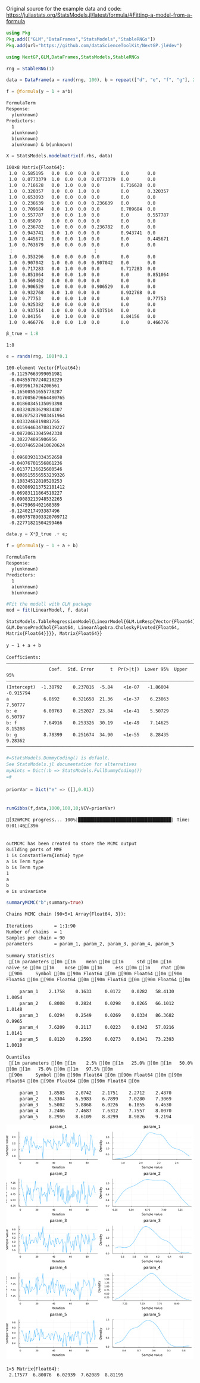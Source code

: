 
Original source for the example data and code: https://juliastats.org/StatsModels.jl/latest/formula/#Fitting-a-model-from-a-formula

```julia
using Pkg
Pkg.add(["GLM","DataFrames","StatsModels","StableRNGs"])
Pkg.add(url="https://github.com/dataScienceToolKit/NextGP.jl#dev")
```

```julia
using NextGP,GLM,DataFrames,StatsModels,StableRNGs
```

```julia
rng = StableRNG(1)
```

```julia
data = DataFrame(a = rand(rng, 100), b = repeat(["d", "e", "f", "g"], 25))
```

```julia
f = @formula(y ~ 1 + a*b)
```

    FormulaTerm
    Response:
      y(unknown)
    Predictors:
      1
      a(unknown)
      b(unknown)
      a(unknown) & b(unknown)


```julia
X = StatsModels.modelmatrix(f.rhs, data)
```




    100×8 Matrix{Float64}:
     1.0  0.585195   0.0  0.0  0.0  0.0        0.0       0.0
     1.0  0.0773379  1.0  0.0  0.0  0.0773379  0.0       0.0
     1.0  0.716628   0.0  1.0  0.0  0.0        0.716628  0.0
     1.0  0.320357   0.0  0.0  1.0  0.0        0.0       0.320357
     1.0  0.653093   0.0  0.0  0.0  0.0        0.0       0.0
     1.0  0.236639   1.0  0.0  0.0  0.236639   0.0       0.0
     1.0  0.709684   0.0  1.0  0.0  0.0        0.709684  0.0
     1.0  0.557787   0.0  0.0  1.0  0.0        0.0       0.557787
     1.0  0.05079    0.0  0.0  0.0  0.0        0.0       0.0
     1.0  0.236782   1.0  0.0  0.0  0.236782   0.0       0.0
     1.0  0.943741   0.0  1.0  0.0  0.0        0.943741  0.0
     1.0  0.445671   0.0  0.0  1.0  0.0        0.0       0.445671
     1.0  0.763679   0.0  0.0  0.0  0.0        0.0       0.0
     ⋮                              ⋮                    
     1.0  0.353296   0.0  0.0  0.0  0.0        0.0       0.0
     1.0  0.907042   1.0  0.0  0.0  0.907042   0.0       0.0
     1.0  0.717283   0.0  1.0  0.0  0.0        0.717283  0.0
     1.0  0.851064   0.0  0.0  1.0  0.0        0.0       0.851064
     1.0  0.569462   0.0  0.0  0.0  0.0        0.0       0.0
     1.0  0.906529   1.0  0.0  0.0  0.906529   0.0       0.0
     1.0  0.932768   0.0  1.0  0.0  0.0        0.932768  0.0
     1.0  0.77753    0.0  0.0  1.0  0.0        0.0       0.77753
     1.0  0.925382   0.0  0.0  0.0  0.0        0.0       0.0
     1.0  0.937514   1.0  0.0  0.0  0.937514   0.0       0.0
     1.0  0.84156    0.0  1.0  0.0  0.0        0.84156   0.0
     1.0  0.466776   0.0  0.0  1.0  0.0        0.0       0.466776




```julia
β_true = 1:8
```

    1:8

```julia
ϵ = randn(rng, 100)*0.1
```
    100-element Vector{Float64}:
     -0.11257663999051981
     -0.04855707240218229
     -0.0399617624206561
     -0.16500551655778287
      0.017005679664480765
      0.01860345135093398
      0.03320283629834307
      0.002875237903461964
      0.0333246819881755
      0.015944634788139227
     -0.08720613045942338
      0.302274895906956
     -0.010746528410620624
      ⋮
      0.09683931334352658
     -0.04076701556861236
     -0.01377136625600546
      0.008515556553239326
      0.10834512810520253
      0.020869213752181412
      0.06983111864518227
     -0.09083213948532265
      0.0475969402168389
     -0.1240217493387496
      0.0007578903320709712
     -0.22771821504299466




```julia
data.y = X*β_true .+ ϵ;
```

```julia
f = @formula(y ~ 1 + a + b)
```

    FormulaTerm
    Response:
      y(unknown)
    Predictors:
      1
      a(unknown)
      b(unknown)




```julia
#Fit the modell with GLM package
mod = fit(LinearModel, f, data)
```
    StatsModels.TableRegressionModel{LinearModel{GLM.LmResp{Vector{Float64}}, GLM.DensePredChol{Float64, LinearAlgebra.CholeskyPivoted{Float64, Matrix{Float64}}}}, Matrix{Float64}}
    
    y ~ 1 + a + b
    
    Coefficients:
    ────────────────────────────────────────────────────────────────────────
                    Coef.  Std. Error      t  Pr(>|t|)  Lower 95%  Upper 95%
    ────────────────────────────────────────────────────────────────────────
    (Intercept)  -1.38792    0.237816  -5.84    <1e-07   -1.86004  -0.915794
    a             6.8692     0.321658  21.36    <1e-37    6.23063   7.50777
    b: e          6.00763    0.252027  23.84    <1e-41    5.50729   6.50797
    b: f          7.64916    0.253326  30.19    <1e-49    7.14625   8.15208
    b: g          8.78399    0.251674  34.90    <1e-55    8.28435   9.28362
    ────────────────────────────────────────────────────────────────────────


```julia
#=StatsModels.DummyCoding() is default. 
See StatsModels.jl documentation for alternatives
myHints = Dict(:b => StatsModels.FullDummyCoding())
=#

priorVar = Dict("e" => ([],0.01))


runGibbs(f,data,1000,100,10;VCV=priorVar)
```

    [32mMCMC progress... 100%|███████████████████████████████████| Time: 0:01:46[39m


    outMCMC has been created to store the MCMC output
    Building parts of MME
    1 is ConstantTerm{Int64} type
    a is Term type
    b is Term type
    1
    a
    b
    e is univariate


```julia
summaryMCMC("b";summary=true)
```


    Chains MCMC chain (90×5×1 Array{Float64, 3}):
    
    Iterations        = 1:1:90
    Number of chains  = 1
    Samples per chain = 90
    parameters        = param_1, param_2, param_3, param_4, param_5
    
    Summary Statistics
     [1m parameters [0m [1m    mean [0m [1m     std [0m [1m naive_se [0m [1m    mcse [0m [1m     ess [0m [1m    rhat [0m
     [90m     Symbol [0m [90m Float64 [0m [90m Float64 [0m [90m  Float64 [0m [90m Float64 [0m [90m Float64 [0m [90m Float64 [0m
    
         param_1    2.1758    0.1633     0.0172    0.0282   58.4130    1.0054
         param_2    6.8008    0.2824     0.0298    0.0265   66.1012    1.0148
         param_3    6.0294    0.2549     0.0269    0.0334   86.3682    0.9965
         param_4    7.6209    0.2117     0.0223    0.0342   57.0216    1.0141
         param_5    8.8120    0.2593     0.0273    0.0341   73.2393    1.0010
    
    Quantiles
     [1m parameters [0m [1m    2.5% [0m [1m   25.0% [0m [1m   50.0% [0m [1m   75.0% [0m [1m   97.5% [0m
     [90m     Symbol [0m [90m Float64 [0m [90m Float64 [0m [90m Float64 [0m [90m Float64 [0m [90m Float64 [0m
    
         param_1    1.8585    2.0742    2.1751    2.2712    2.4870
         param_2    6.3304    6.5983    6.7899    7.0280    7.3069
         param_3    5.5002    5.8868    6.0226    6.1855    6.4630
         param_4    7.2406    7.4687    7.6312    7.7557    8.0070
         param_5    8.2950    8.6109    8.8299    8.9826    9.2194




![svg](output_17_1.svg)


    1×5 Matrix{Float64}:
     2.17577  6.80076  6.02939  7.62089  8.81195


